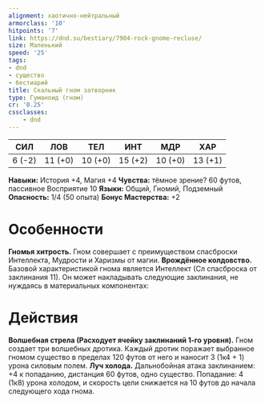 ```yaml
---
alignment: хаотично-нейтральный
armorclass: '10'
hitpoints: '7'
link: https://dnd.su/bestiary/7904-rock-gnome-recluse/
size: Маленький
speed: '25'
tags:
- dnd
- существо
- бестиарий
title: Скальный гном затворник
type: Гуманоид (гном)
cr: '0.25'
cssclasses:
    - dnd
---
```



| СИЛ | ЛОВ | ТЕЛ | ИНТ | МДР | ХАР |
|---|---|---|---|---|---|
| 6 (-2) | 11 (+0) | 10 (+0) | 15 (+2) | 10 (+0) | 13 (+1) |
**Навыки:** История +4, Магия +4
**Чувства:** тёмное зрение? 60 футов, пассивное Восприятие 10
**Языки:** Общий, Гномий, Подземный
**Опасность:** 1/4 (50 опыта)
**Бонус Мастерства:** +2


# Особенности
**Гномья хитрость.** Гном совершает с преимуществом спасброски Интеллекта, Мудрости и Харизмы от магии.
**Врождённое колдовство.** Базовой характеристикой гнома является Интеллект (Сл спасброска от заклинания 11). Он может накладывать следующие заклинания, не нуждаясь в материальных компонентах:


# Действия
**Волшебная стрела (Расходует ячейку заклинаний 1-го уровня).** Гном создает три волшебных дротика. Каждый дротик поражает выбранное гномом существо в пределах 120 футов от него и наносит 3 (1к4 + 1) урона силовым полем.
**Луч холода.** Дальнобойная атака заклинанием: +4 к попаданию, дистанция 60 футов, одно существо. Попадание: 4 (1к8) урона холодом, и скорость цели снижается на 10 футов до начала следующего хода гнома.